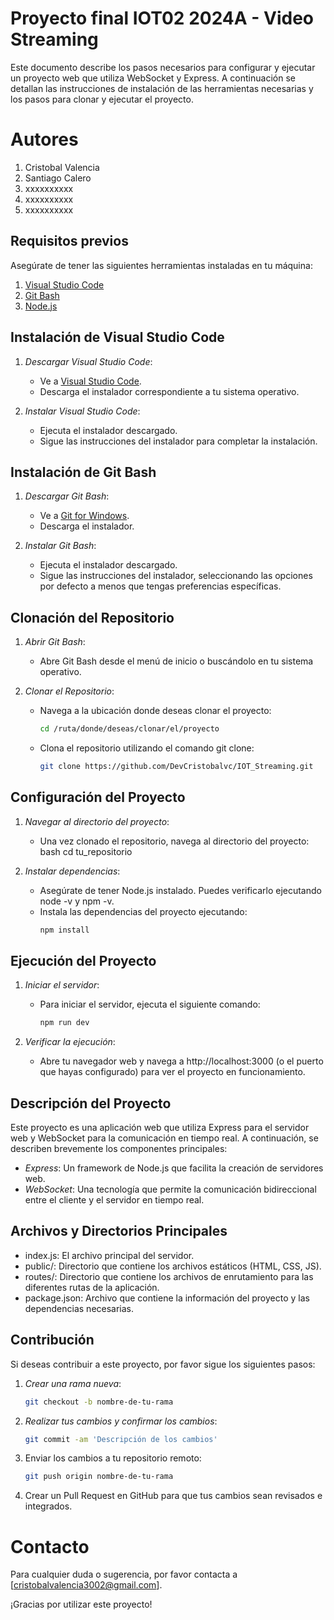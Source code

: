 # Proyecto final IOT02 2024A - Video Streaming

Este documento describe los pasos necesarios para configurar y ejecutar un proyecto web que utiliza WebSocket y Express. A continuación se detallan las instrucciones de instalación de las herramientas necesarias y los pasos para clonar y ejecutar el proyecto.

# Autores

1. Cristobal Valencia
2. Santiago Calero
3. xxxxxxxxxx
4. xxxxxxxxxx
5. xxxxxxxxxx

## Requisitos previos

Asegúrate de tener las siguientes herramientas instaladas en tu máquina:

1. [Visual Studio Code](https://code.visualstudio.com/)
2. [Git Bash](https://gitforwindows.org/)
3. [Node.js](https://nodejs.org/)

## Instalación de Visual Studio Code

1. *Descargar Visual Studio Code*:
   - Ve a [Visual Studio Code](https://code.visualstudio.com/).
   - Descarga el instalador correspondiente a tu sistema operativo.

2. *Instalar Visual Studio Code*:
   - Ejecuta el instalador descargado.
   - Sigue las instrucciones del instalador para completar la instalación.

## Instalación de Git Bash

1. *Descargar Git Bash*:
   - Ve a [Git for Windows](https://gitforwindows.org/).
   - Descarga el instalador.

2. *Instalar Git Bash*:
   - Ejecuta el instalador descargado.
   - Sigue las instrucciones del instalador, seleccionando las opciones por defecto a menos que tengas preferencias específicas.

## Clonación del Repositorio

1. *Abrir Git Bash*:
   - Abre Git Bash desde el menú de inicio o buscándolo en tu sistema operativo.

2. *Clonar el Repositorio*:
   - Navega a la ubicación donde deseas clonar el proyecto:
     ```bash
     cd /ruta/donde/deseas/clonar/el/proyecto
     ```

   - Clona el repositorio utilizando el comando git clone:
     ```bash
     git clone https://github.com/DevCristobalvc/IOT_Streaming.git
     ```

## Configuración del Proyecto

1. *Navegar al directorio del proyecto*:
   - Una vez clonado el repositorio, navega al directorio del proyecto:
     bash
     cd tu_repositorio
     

2. *Instalar dependencias*:
   - Asegúrate de tener Node.js instalado. Puedes verificarlo ejecutando node -v y npm -v.
   - Instala las dependencias del proyecto ejecutando:
     ```bash
     npm install
     ```
     

## Ejecución del Proyecto

1. *Iniciar el servidor*:
   - Para iniciar el servidor, ejecuta el siguiente comando:
     ```bash
     npm run dev
     ```

2. *Verificar la ejecución*:
   - Abre tu navegador web y navega a http://localhost:3000 (o el puerto que hayas configurado) para ver el proyecto en funcionamiento.

## Descripción del Proyecto

Este proyecto es una aplicación web que utiliza Express para el servidor web y WebSocket para la comunicación en tiempo real. A continuación, se describen brevemente los componentes principales:

- *Express*: Un framework de Node.js que facilita la creación de servidores web.
- *WebSocket*: Una tecnología que permite la comunicación bidireccional entre el cliente y el servidor en tiempo real.

## Archivos y Directorios Principales

- index.js: El archivo principal del servidor.
- public/: Directorio que contiene los archivos estáticos (HTML, CSS, JS).
- routes/: Directorio que contiene los archivos de enrutamiento para las diferentes rutas de la aplicación.
- package.json: Archivo que contiene la información del proyecto y las dependencias necesarias.

## Contribución

Si deseas contribuir a este proyecto, por favor sigue los siguientes pasos:

1. *Crear una rama nueva*:
   ```bash
   git checkout -b nombre-de-tu-rama
   ```
2. *Realizar tus cambios y confirmar los cambios*:
    ```bash
    git commit -am 'Descripción de los cambios'
    ```
2. Enviar los cambios a tu repositorio remoto:
    ```bash
    git push origin nombre-de-tu-rama
    ```
3. Crear un Pull Request en GitHub para que tus cambios sean revisados e integrados.

# Contacto
Para cualquier duda o sugerencia, por favor contacta a [cristobalvalencia3002@gmail.com].

¡Gracias por utilizar este proyecto!